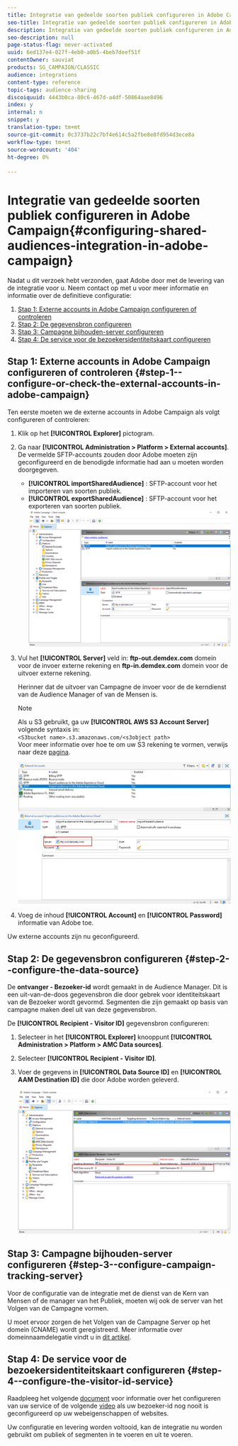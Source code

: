 ```yaml
---
title: Integratie van gedeelde soorten publiek configureren in Adobe Campaign
seo-title: Integratie van gedeelde soorten publiek configureren in Adobe Campaign
description: Integratie van gedeelde soorten publiek configureren in Adobe Campaign
seo-description: null
page-status-flag: never-activated
uuid: 6ed137e4-027f-4eb0-a0b5-4beb7deef51f
contentOwner: sauviat
products: SG_CAMPAIGN/CLASSIC
audience: integrations
content-type: reference
topic-tags: audience-sharing
discoiquuid: 4443b0ca-80c6-467d-a4df-50864aae8496
index: y
internal: n
snippet: y
translation-type: tm+mt
source-git-commit: 0c3737b22c7bf4e614c5a2fbe8e8fd954d3ece8a
workflow-type: tm+mt
source-wordcount: '404'
ht-degree: 0%

---
```



# Integratie van gedeelde soorten publiek configureren in Adobe Campaign{#configuring-shared-audiences-integration-in-adobe-campaign}

Nadat u dit verzoek hebt verzonden, gaat Adobe door met de levering van de integratie voor u. Neem contact op met u voor meer informatie en informatie over de definitieve configuratie:

1. [Stap 1: Externe accounts in Adobe Campaign configureren of controleren](#step-1--configure-or-check-the-external-accounts-in-adobe-campaign)
1. [Stap 2: De gegevensbron configureren](#step-2--configure-the-data-source)
1. [Stap 3: Campagne bijhouden-server configureren](#step-3--configure-campaign-tracking-server)
1. [Stap 4: De service voor de bezoekersidentiteitskaart configureren](#step-4--configure-the-visitor-id-service)

## Stap 1: Externe accounts in Adobe Campaign configureren of controleren {#step-1--configure-or-check-the-external-accounts-in-adobe-campaign}

Ten eerste moeten we de externe accounts in Adobe Campaign als volgt configureren of controleren:

1. Klik op het **[!UICONTROL Explorer]** pictogram.
1. Ga naar **[!UICONTROL Administration > Platform > External accounts]**. De vermelde SFTP-accounts zouden door Adobe moeten zijn geconfigureerd en de benodigde informatie had aan u moeten worden doorgegeven.

   * **[!UICONTROL importSharedAudience]** : SFTP-account voor het importeren van soorten publiek.
   * **[!UICONTROL exportSharedAudience]** : SFTP-account voor het exporteren van soorten publiek.
   ![](assets/aam_config_1.png)

1. Vul het **[!UICONTROL Server]** veld in: **ftp-out.demdex.com** domein voor de invoer externe rekening en **ftp-in.demdex.com** domein voor de uitvoer externe rekening.

   Herinner dat de uitvoer van Campagne de invoer voor de de kerndienst van de Audience Manager of van de Mensen is.

   >[!NOTE]
   >
   >Als u S3 gebruikt, ga uw **[!UICONTROL AWS S3 Account Server]** volgende syntaxis in:\
   `<S3bucket name>.s3.amazonaws.com/<s3object path>`\
   Voor meer informatie over hoe te om uw S3 rekening te vormen, verwijs naar deze [pagina](../../platform/using/external-accounts.md#amazon-simple-storage-service--s3--external-account).

   ![](assets/aam_config_2.png)

1. Voeg de inhoud **[!UICONTROL Account]** en **[!UICONTROL Password]** informatie van Adobe toe.

Uw externe accounts zijn nu geconfigureerd.

## Stap 2: De gegevensbron configureren {#step-2--configure-the-data-source}

De **ontvanger - Bezoeker-id** wordt gemaakt in de Audience Manager. Dit is een uit-van-de-doos gegevensbron die door gebrek voor identiteitskaart van de Bezoeker wordt gevormd. Segmenten die zijn gemaakt op basis van campagne maken deel uit van deze gegevensbron.

De **[!UICONTROL Recipient - Visitor ID]** gegevensbron configureren:

1. Selecteer in het **[!UICONTROL Explorer]** knooppunt **[!UICONTROL Administration > Platform > AMC Data sources]**.
1. Selecteer **[!UICONTROL Recipient - Visitor ID]**.
1. Voer de gegevens in **[!UICONTROL Data Source ID]** en **[!UICONTROL AAM Destination ID]** die door Adobe worden geleverd.

   ![](assets/aam_config_3.png)

## Stap 3: Campagne bijhouden-server configureren {#step-3--configure-campaign-tracking-server}

Voor de configuratie van de integratie met de dienst van de Kern van Mensen of de manager van het Publiek, moeten wij ook de server van het Volgen van de Campagne vormen.

U moet ervoor zorgen de het Volgen van de Campagne Server op het domein (CNAME) wordt geregistreerd. Meer informatie over domeinnaamdelegatie vindt u in [dit artikel](https://helpx.adobe.com/campaign/kb/domain-name-delegation.html).

## Stap 4: De service voor de bezoekersidentiteitskaart configureren {#step-4--configure-the-visitor-id-service}

Raadpleeg het volgende [document](https://docs.adobe.com/content/help/en/id-service/using/implementation/setup-aam-analytics.html) voor informatie over het configureren van uw service of de volgende [video](https://helpx.adobe.com/marketing-cloud/how-to/email-marketing.html#step-two) als uw bezoeker-id nog nooit is geconfigureerd op uw webeigenschappen of websites.

Uw configuratie en levering worden voltooid, kan de integratie nu worden gebruikt om publiek of segmenten in te voeren en uit te voeren.
